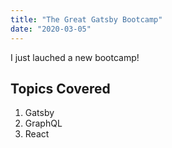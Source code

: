 ```yaml
---
title: "The Great Gatsby Bootcamp"
date: "2020-03-05"
---
```


I just lauched a new bootcamp!

## Topics Covered
1. Gatsby
2. GraphQL
3. React